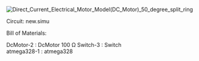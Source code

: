![Direct_Current_Electrical_Motor_Model(_DC_Motor_)_50_degree_split_ring](https://user-images.githubusercontent.com/94169511/144233007-766c7bfe-2b46-4661-99ef-998853ab7646.gif)


Circuit: new.simu

Bill of Materials:

DcMotor-2 : DcMotor 100 Ω
Switch-3 : Switch   
atmega328-1 : atmega328   

